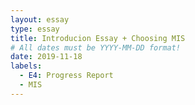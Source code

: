 ```yaml
---
layout: essay
type: essay
title: Introducion Essay + Choosing MIS
# All dates must be YYYY-MM-DD format!
date: 2019-11-18
labels:
  - E4: Progress Report
  - MIS
---
```

